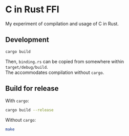 # C in Rust FFI
My experiment of compilation and usage of C in Rust.

## Development
```sh
cargo build
```

Then, `binding.rs` can be copied from somewhere within `target/debug/build`.\
The accommodates compilation without `cargo`.

## Build for release
With `cargo`:
```sh
cargo build --release
```

Without `cargo`:
```sh
make
```
